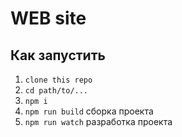 # WEB site

## Как запустить

1. ```clone this repo```
2. ```cd path/to/...```
3. ```npm i```
4. ```npm run build```  сборка проекта
5. ```npm run watch```	 разработка проекта
